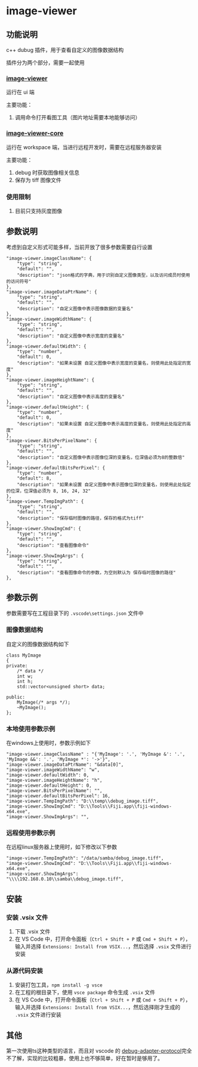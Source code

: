# image-viewer

## 功能说明

c++ dubug 插件，用于查看自定义的图像数据结构

插件分为两个部分，需要一起使用



### [image-viewer](https://github.com/matchman-zj/vscode-image-viewer.git) 

运行在 ui 端

主要功能：

1. 调用命令打开看图工具（图片地址需要本地能够访问）



### [image-viewer-core](https://github.com/matchman-zj/vscode-image-viewer-core.git)

 运行在 workspace 端，当进行远程开发时，需要在远程服务器安装

主要功能：

1. debug 时获取图像相关信息
2. 保存为 tiff 图像文件



### 使用限制

1. 目前只支持灰度图像



## 参数说明

考虑到自定义形式可能多样，当前开放了很多参数需要自行设置



```
"image-viewer.imageClassName": {
    "type": "string",
    "default": "",
    "description": "json格式的字典，用于识别自定义图像类型，以及访问成员时使用的访问符号"
},
"image-viewer.imageDataPtrName": {
    "type": "string",
    "default": "",
    "description": "自定义图像中表示图像数据的变量名"
},
"image-viewer.imageWidthName": {
    "type": "string",
    "default": "",
    "description": "自定义图像中表示宽度的变量名"
},
"image-viewer.defaultWidth": {
    "type": "number",
    "default": 0,
    "description": "如果未设置 自定义图像中表示宽度的变量名，则使用此处指定的宽度"
},
"image-viewer.imageHeightName": {
    "type": "string",
    "default": "",
    "description": "自定义图像中表示高度的变量名"
},
"image-viewer.defaultHeight": {
    "type": "number",
    "default": 0,
    "description": "如果未设置 自定义图像中表示高度的变量名，则使用此处指定的高度"
},
"image-viewer.BitsPerPixelName": {
    "type": "string",
    "default": "",
    "description": "自定义图像中表示图像位深的变量名，位深值必须为8的整数倍"
},
"image-viewer.defaultBitsPerPixel": {
    "type": "number",
    "default": 8,
    "description": "如果未设置 自定义图像中表示图像位深的变量名，则使用此处指定的位深，位深值必须为 8, 16, 24, 32"
},
"image-viewer.TempImgPath": {
    "type": "string",
    "default": "",
    "description": "保存临时图像的路径，保存的格式为tiff"
},
"image-viewer.ShowImgCmd": {
    "type": "string",
    "default": "",
    "description": "查看图像命令"
},
"image-viewer.ShowImgArgs": {
    "type": "string",
    "default": "",
    "description": "查看图像命令的参数，为空则默认为 保存临时图像的路径"
},
```



## 参数示例

参数需要写在工程目录下的 `.vscode\settings.json` 文件中

### 图像数据结构

自定义的图像数据结构如下

```
class MyImage
{
private:
    /* data */
    int w;
    int h;
    std::vector<unsigned short> data;

public:
    MyImage(/* args */);
    ~MyImage();
};
```



### 本地使用参数示例

在windows上使用时，参数示例如下

```
"image-viewer.imageClassName" : "{'MyImage': '.', 'MyImage &': '.', 'MyImage &&': '.', 'MyImage *': '->'}",
"image-viewer.imageDataPtrName": "&data[0]",
"image-viewer.imageWidthName": "w",
"image-viewer.defaultWidth": 0,
"image-viewer.imageHeightName": "h",
"image-viewer.defaultHeight": 0,
"image-viewer.BitsPerPixelName": "",
"image-viewer.defaultBitsPerPixel": 16,
"image-viewer.TempImgPath": "D:\\temp\\debug_image.tiff",
"image-viewer.ShowImgCmd": "D:\\Tools\\Fiji.app\\fiji-windows-x64.exe",
"image-viewer.ShowImgArgs": "",
```



### 远程使用参数示例

在远程linux服务器上使用时，如下修改以下参数

```
"image-viewer.TempImgPath": "/data/samba/debug_image.tiff",
"image-viewer.ShowImgCmd": "D:\\Tools\\Fiji.app\\fiji-windows-x64.exe",
"image-viewer.ShowImgArgs": "\\\\192.168.0.10\\samba\\debug_image.tiff",
```



## 安装

### 安装 .vsix 文件

1. 下载 .vsix 文件
2. 在 VS Code 中，打开命令面板（`Ctrl + Shift + P` 或 `Cmd + Shift + P`），输入并选择 `Extensions: Install from VSIX...`，然后选择 `.vsix` 文件进行安装



### 从源代码安装

1. 安装打包工具，`npm install -g vsce`
2. 在工程的根目录下，使用 `vsce package` 命令生成 `.vsix` 文件
3. 在 VS Code 中，打开命令面板（`Ctrl + Shift + P` 或 `Cmd + Shift + P`），输入并选择 `Extensions: Install from VSIX...`，然后选择刚才生成的 `.vsix` 文件进行安装



## 其他

第一次使用ts这种类型的语言，而且对 vscode 的 [debug-adapter-protocol](https://microsoft.github.io/debug-adapter-protocol/)完全不了解，实现的比较粗暴，使用上也不够简单，好在暂时是够用了。

